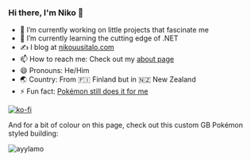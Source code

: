 ### Hi there, I'm Niko 👋


<!--
**nikouu/nikouu** is a ✨ _special_ ✨ repository because its `README.md` (this file) appears on your GitHub profile.

Here are some ideas to get you started:

- 🔭 I’m currently working on ...
- 🌱 I’m currently learning ...
- 👯 I’m looking to collaborate on ...
- 🤔 I’m looking for help with ...
- 💬 Ask me about ...
- 📫 How to reach me: ...
- 😄 Pronouns: ...
- ⚡ Fun fact: ...
-->

- 🔭 I’m currently working on little projects that fascinate me
- 🌱 I’m currently learning the cutting edge of .NET
- ✍ I blog at [nikouusitalo.com](https://www.nikouusitalo.com/)
- 📫 How to reach me: Check out my [about page](https://www.nikouusitalo.com/about/)
- 😄 Pronouns: He/Him
- 🌏 Country: From :finland: Finland but in :new_zealand: New Zealand 
- ⚡ Fun fact: [Pokémon still does it for me](https://www.nikouusitalo.com/blog/making-a-living-dex-part-1-a-lifelong-dream/)

[![ko-fi](https://ko-fi.com/img/githubbutton_sm.svg)](https://ko-fi.com/W7W67RPS1)

And for a bit of colour on this page, check out this custom GB Pokémon styled building:

![ayylamo](https://user-images.githubusercontent.com/983351/148045313-67b5744a-cd5a-40e8-9860-9e0c63cba75f.png)
